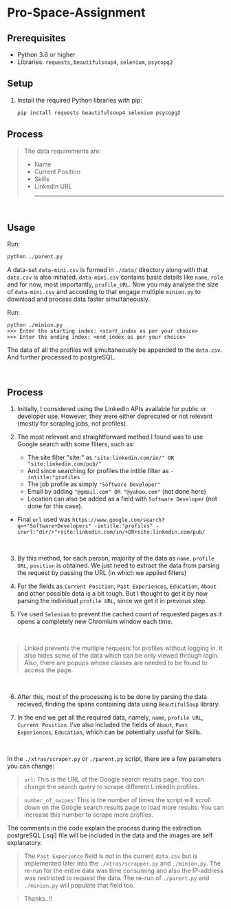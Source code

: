# Pro-Space-Assignment

## Prerequisites

- Python 3.6 or higher
- Libraries: `requests`, `beautifulsoup4`, `selenium`, `psycopg2`

## Setup

1. Install the required Python libraries with pip:

    ```bash
    pip install requests beautifulsoup4 selenium psycopg2
    ```

## Process

> The data requirements are:
> - Name
> - Current Position
> - Skills
> - LinkedIn URL
>    ___

<br>

## Usage

Run: 
``` python
python ./parent.py
```

A data-set `data-mini.csv` is formed in `./data/` directory along with that `data.csv` is also initiated. `data-mini.csv` contains basic details like `name`, `role` and for now, most importantly, `profile_URL`. Now you may analyse the size of `data-mini.csv` and according to that engage multiple `minion.py` to download and process data faster simultaneously.

Run:
```
python ./minion.py
>>> Enter the starting index: <start_index as per your choice>
>>> Enter the ending index: <end_index as per your choice>
```

The data of all the profiles will simultaneously be appended to the `data.csv`. And further processed to postgreSQL.

<br>

## Process

1. Initially, I considered using the LinkedIn APIs available for public or developer use. However, they were either deprecated or not relevant (mostly for scraping jobs, not profiles).

2. The most relevant and straightforward method I found was to use Google search with some filters, such as:

    - The site filter "site:" as `"site:linkedin.com/in/" OR "site:linkedin.com/pub/"`
    - And since searching for profiles the intitle filter as `-intitle:"profiles`
    - The job profile as simply `"Software Developer"`
    - Email by adding `"@gmail.com" OR "@yahoo.com"` (not done here)
    - Location can also be added as a field with `Software Developer` (not done for this case).

- Final `url` used was `https://www.google.com/search?q=+"Software+Developers" -intitle:"profiles" -inurl:"dir/+"+site:linkedin.com/in/+OR+site:linkedin.com/pub/`

<br>

3. By this method, for each person, majority of the data as `name`, `profile URL`, `position` is obtained. We just need to extract the data from parsing the request by passing the URL (in which we applied filters)


4. For the fields as `Current Position`, `Past Experiences`, `Education`, `About` and other possible data is a bit tough. But I thought to get it by now parsing the individual `profile URL`, since we get it in previous step.

5. I've used `Selenium` to prevent the cached count of requested pages as it opens a completely new Chromium window each time.

<br>

> Linked prevents the multiple requests for profiles without logging in. It also hides some of the data which can be only viewed through login. Also, there are popups whose classes are needed to be found to access the page. 

<br>

6. After this, most of the processing is to be done by parsing the data recieved, finding the spans containing data using `BeautifulSoup` library.

7. In the end we get all the required data, namely, `name`, `profile URL`, `Current Position`. I've also included the fields of `About`, `Past Experiences`, `Education`, which can be potentially useful for Skills.

<br>

In the `./xtras/scraper.py` or `./parent.py` script, there are a few parameters you can change:

> `url`: This is the URL of the Google search results page. You can change the search query to scrape different LinkedIn profiles.

> `number_of_swipes`: This is the number of times the script will scroll down on the Google search results page to load more results. You can increase this number to scrape more profiles.

The comments in the code explain the process during the extraction. postgreSQL (.sql) file will be included in the data and the images are self explanatory.

> The `Past Experience` field is not in the current `data.csv` but is implemented later into the `./xtras/scrapper.py` and `./minion.py`. The re-run for the entire data was time consuming and also the IP-address was restricted to request the data. The re-run of `./parent.py` and `./minion.py` will populate that field too.

> Thanks..!!
